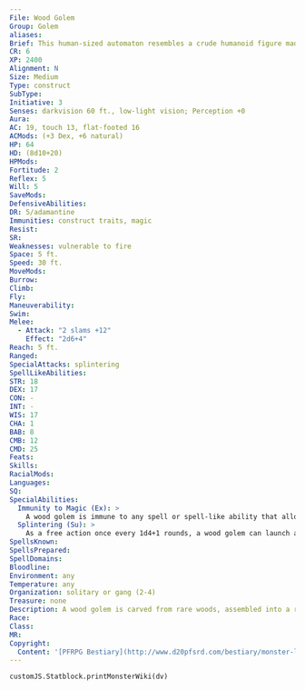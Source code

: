 ```yaml
---
File: Wood Golem
Group: Golem
aliases: 
Brief: This human-sized automaton resembles a crude humanoid figure made of cast-off pieces of wood.
CR: 6
XP: 2400
Alignment: N
Size: Medium
Type: construct
SubType: 
Initiative: 3
Senses: darkvision 60 ft., low-light vision; Perception +0
Aura: 
AC: 19, touch 13, flat-footed 16
ACMods: (+3 Dex, +6 natural)
HP: 64
HD: (8d10+20)
HPMods: 
Fortitude: 2
Reflex: 5
Will: 5
SaveMods: 
DefensiveAbilities: 
DR: 5/adamantine
Immunities: construct traits, magic
Resist: 
SR: 
Weaknesses: vulnerable to fire
Space: 5 ft.
Speed: 30 ft.
MoveMods: 
Burrow: 
Climb: 
Fly: 
Maneuverability: 
Swim: 
Melee: 
  - Attack: "2 slams +12"
    Effect: "2d6+4"
Reach: 5 ft.
Ranged: 
SpecialAttacks: splintering
SpellLikeAbilities: 
STR: 18
DEX: 17
CON: -
INT: -
WIS: 17
CHA: 1
BAB: 8
CMB: 12
CMD: 25
Feats: 
Skills: 
RacialMods: 
Languages: 
SQ: 
SpecialAbilities:
  Immunity to Magic (Ex): >
    A wood golem is immune to any spell or spell-like ability that allows spell resistance, with the exception of spells and spell-like abilities that have the Fire descriptor, which affect it normally. In addition, certain spells and effects function differently against the creature, as noted below.  • Warp wood or wood shape slows a wood golem (as the slow spell) for 2d6 rounds (no save).  • Repel wood drives the golem back 60 feet and deals 2d12 points of damage to it (no save).  • A magical attack that deals cold damage breaks any slow effect on the golem and heals 1 point of damage for every 3 points of damage the attack would otherwise deal.  If the amount of healing would cause the golem to exceed its full normal hit points, it gains any excess as temporary hit points. A wood golem gets no saving throw against attacks that deal cold damage.
  Splintering (Su): >
    As a free action once every 1d4+1 rounds, a wood golem can launch a barrage of razor-sharp wooden splinters from its body in a 20-foot-radius burst.  All creatures caught within this area take 6d6 points of slashing damage (Reflex DC 14 halves). The save DC is Constitution-based.
SpellsKnown: 
SpellsPrepared: 
SpellDomains: 
Bloodline: 
Environment: any
Temperature: any
Organization: solitary or gang (2-4)
Treasure: none
Description: A wood golem is carved from rare woods, assembled into a roughly humanoid body with articulated limbs. Their creators usually leave their bodies almost unfinished, with individual pieces of lumber and unworked wood apparent and obvious as part of their construction. A wood golem stands 6-1/2 feet tall and weighs 400 pounds.  Construction The pieces of a wood golem are assembled from blocks of fine wood and sprinkled with rare powders and crushed herbs worth at least 300 gp.  Wood Golem CL 7th; Price 19,300 gp Construction Requirements Craft Construct, alarm, animate objects, cat's grace, geas/quest, limited wish, creator must be caster level 12th; Skill Craft (carpentry) DC 17; Cost 8,800 gp
Race: 
Class: 
MR: 
Copyright:
  Content: '[PFRPG Bestiary](http://www.d20pfsrd.com/bestiary/monster-listings/constructs/golem/wood)'
---
```

```dataviewjs
customJS.Statblock.printMonsterWiki(dv)
```
